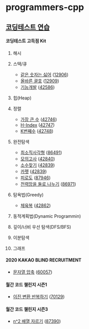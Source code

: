 # programmers-cpp

## [코딩테스트 연습](https://school.programmers.co.kr/learn/challenges)

#### 코딩테스트 고득점 Kit

1. 해시

2. 스택/큐
   - [같은 숫자는 싫어](https://school.programmers.co.kr/learn/courses/30/lessons/12906?language=cpp) ([12906](./12906/))
   - [올바른 괄호](https://school.programmers.co.kr/learn/courses/30/lessons/12909?language=cpp) ([12909](./12909/))
   - [기능개발](https://school.programmers.co.kr/learn/courses/30/lessons/42586?language=cpp) ([42586](./42586/))

3. 힙(Heap)

4. 정렬
   - [가장 큰 수](https://school.programmers.co.kr/learn/courses/30/lessons/42746?language=cpp) ([42746](./42746))
   - [H-Index](https://school.programmers.co.kr/learn/courses/30/lessons/42747?language=cpp) ([42747](./42747))
   - [K번째수](https://school.programmers.co.kr/learn/courses/30/lessons/42748?language=cpp) ([42748](./42748))


5. 완전탐색
   - [최소직사각형](https://school.programmers.co.kr/learn/courses/30/lessons/86491?language=cpp) ([86491](./86491/))
   - [모의고사](https://school.programmers.co.kr/learn/courses/30/lessons/42840?language=cpp) ([42840](./42840/))
   - [소수찾기](https://school.programmers.co.kr/learn/courses/30/lessons/42839?language=cpp) ([42839](./42839/))
   - [카펫](https://school.programmers.co.kr/learn/courses/30/lessons/42842?language=cpp) ([42839](./42842/))
   - [피로도](https://school.programmers.co.kr/learn/courses/30/lessons/87946?language=cpp) ([87946](./87946/))
   - [전력망을 둘로 나누기](https://school.programmers.co.kr/learn/courses/30/lessons/86971?language=cpp) ([86971](./86971/))


6. 탐욕법(Greedy)
   - [체육복](https://school.programmers.co.kr/learn/courses/30/lessons/42862?language=cpp) ([42862](./42862/))

7. 동적계획법(Dynamic Programmin)

8. 깊이/너비 우선 탐색(DFS/BFS)

9. 이분탐색

10. 그래프

#### 2020 KAKAO BLIND RECRUITMENT
- [문자열 압축](https://school.programmers.co.kr/learn/courses/30/lessons/60057?language=cpp) ([60057](./60057/))


#### 월간 코드 챌린지 시즌1
- [이진 변환 반복하기](https://school.programmers.co.kr/learn/courses/30/lessons/70129?language=cpp) ([70129](./70129/))

#### 월간 코드 챌린지 시즌3
- [n^2 배열 자르기](https://school.programmers.co.kr/learn/courses/30/lessons/87390?language=cpp) ([87390](./87390/))
